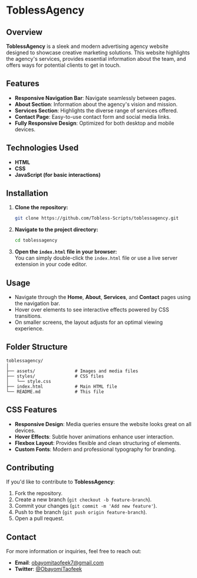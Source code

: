 # ToblessAgency

## Overview

**ToblessAgency** is a sleek and modern advertising agency website designed to showcase creative marketing solutions. This website highlights the agency's services, provides essential information about the team, and offers ways for potential clients to get in touch.

## Features

-   **Responsive Navigation Bar**: Navigate seamlessly between pages.
-   **About Section**: Information about the agency's vision and mission.
-   **Services Section**: Highlights the diverse range of services offered.
-   **Contact Page**: Easy-to-use contact form and social media links.
-   **Fully Responsive Design**: Optimized for both desktop and mobile devices.

## Technologies Used

-   **HTML**
-   **CSS**
-   **JavaScript (for basic interactions)**

## Installation

1. **Clone the repository:**

    ```bash
    git clone https://github.com/Tobless-Scripts/toblessagency.git
    ```

2. **Navigate to the project directory:**

    ```bash
    cd toblessagency
    ```

3. **Open the `index.html` file in your browser:**  
   You can simply double-click the `index.html` file or use a live server extension in your code editor.

## Usage

-   Navigate through the **Home**, **About**, **Services**, and **Contact** pages using the navigation bar.
-   Hover over elements to see interactive effects powered by CSS transitions.
-   On smaller screens, the layout adjusts for an optimal viewing experience.

## Folder Structure

```
toblessagency/
│
├── assets/               # Images and media files
├── styles/               # CSS files
│   └── style.css
├── index.html            # Main HTML file
└── README.md             # This file
```

## CSS Features

-   **Responsive Design**: Media queries ensure the website looks great on all devices.
-   **Hover Effects**: Subtle hover animations enhance user interaction.
-   **Flexbox Layout**: Provides flexible and clean structuring of elements.
-   **Custom Fonts**: Modern and professional typography for branding.

## Contributing

If you'd like to contribute to **ToblessAgency**:

1. Fork the repository.
2. Create a new branch (`git checkout -b feature-branch`).
3. Commit your changes (`git commit -m 'Add new feature'`).
4. Push to the branch (`git push origin feature-branch`).
5. Open a pull request.

## Contact

For more information or inquiries, feel free to reach out:

-   **Email**: obayomitaofeek7@gmail.com
-   **Twitter**: [@ObayomiTaofeek](https://x.com/ObayomiTaofeek?t=KIEUtHE837O7ZRa2TNu5sQ&s=09)

